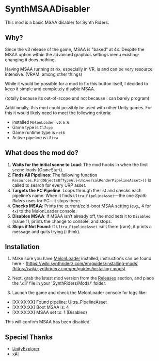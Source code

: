 # SynthMSAADisabler

This mod is a basic MSAA disabler for Synth Riders.

## Why?

Since the v3 release of the game, MSAA is "baked" at 4x. Despite the MSAA option within the advanced graphics settings menu existing-changing it does nothing.

Having MSAA running at 4x, especially in VR, is and can be very resource intensive. (VRAM, among other things)

While it would be possible for a mod to fix this button itself, I decided to keep it simple and completely disable MSAA. 

(totally because its out-of-scope and not because i can barely program)

Additionally, this mod could possibly be used with other Unity games. For this it would likely need to meet the following criteria:

- Installed `MelonLoader v0.6.6`
- Game type is `Il2cpp`
- Game runtime type is `net6`
- Active pipeline is `Ultra`

## What does the mod do?

1. **Waits for the initial scene to Load**: The mod hooks in when the first scene loads (GameStart).
2. **Finds All Pipelines**: The following function `Resources.FindObjectsOfTypeAll<UniversalRenderPipelineAsset>()` is called to search for every URP asset.
3. **Targets the PC Pipeline**: Loops through the list and checks each pipeline’s name. When it finds `Ultra_PipelineAsset`—the one *Synth Riders* uses for PC—it stops there.
4. **Checks MSAA**: Prints the current/cold-boot MSAA setting (e.g., 4 for `4x`) to the MelonLoader console.
5. **Disables MSAA**: If MSAA isn’t already off, the mod sets it to `Disabled` (value 1), prints the change to console, and stops.
6. **Skips if Not Found**: If `Ultra_PipelineAsset` isn’t there (rare), it prints a message and quits trying (i think).

## Installation

1. Make sure you have [MelonLoader](https://melonwiki.xyz/) installed, instructions can be found here - [https://wiki.synthriderz.com/en/guides/installing-mods](https://wiki.synthriderz.com/en/guides/installing-mods)

22. Next, grab the latest mod version from the [Releases](https://github.com/kirtide/SynthMSAADisabler/releases) section, and place the '.dll' file in your 'SynthRiders/Mods/' folder.

3. Launch the game and check the MelonLoader console for logs like:

- [XX:XX:XX] Found pipeline: Ultra_PipelineAsset
- [XX:XX:XX] Boot MSAA is: 4
- [XX:XX:XX] MSAA set to: 1 (Disabled)

This will confirm MSAA has been disabled!

## Special Thanks

- [UnityExplorer](https://github.com/sinai-dev/UnityExplorer)
- [xAI](https://x.ai/)
